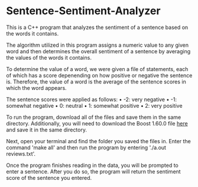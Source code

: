 # Sentence-Sentiment-Analyzer
This is a C++ program that analyzes the sentiment of a sentence based on the words it contains.

The algorithm utilized in this program assigns a numeric value to any given word and then determines the overall sentiment of a sentence by averaging the values of the words it contains. 

To determine the value of a word, we were given a file of statements, each of which has a score depenending on how positive or negative the sentence is. Therefore, the value of a word is the average of the sentence scores in which the word appears. 

The sentence scores were applied as follows:
  •	-2: very negative
  •	-1: somewhat negative
  •	0: neutral
  •	1: somewhat positive
  •	2: very positive

To run the program, download all of the files and save them in the same directory. Additionally, you will need to download the Boost 1.60.0 file [here](https://www.boost.org/users/history/version_1_60_0.html) and save it in the same directory.

Next, open your terminal and find the folder you saved the files in. Enter the command 'make all' and then run the program by entering './a.out reviews.txt'.

Once the program finishes reading in the data, you will be prompted to enter a sentence. After you do so, the program will return the sentiment score of the sentence you entered. 
